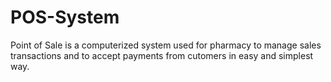 # POS-System
Point of Sale is a computerized system used for pharmacy to manage sales transactions and to accept payments from cutomers in easy and simplest way. 
